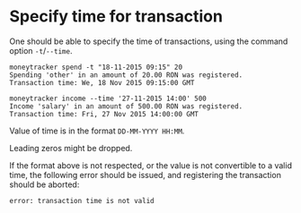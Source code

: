 Specify time for transaction
============================

One should be able to specify the time of transactions, using the command option `-t`/`--time`.

```
moneytracker spend -t "18-11-2015 09:15" 20
Spending 'other' in an amount of 20.00 RON was registered.
Transaction time: We, 18 Nov 2015 09:15:00 GMT
```

```
moneytracker income --time '27-11-2015 14:00' 500
Income 'salary' in an amount of 500.00 RON was registered.
Transaction time: Fri, 27 Nov 2015 14:00:00 GMT
```

Value of time is in the format `DD-MM-YYYY HH:MM`.

Leading zeros might be dropped.

If the format above is not respected, or the value is not convertible to a valid time, the following error should be issued, and registering the transaction should be aborted:

```
error: transaction time is not valid
```
